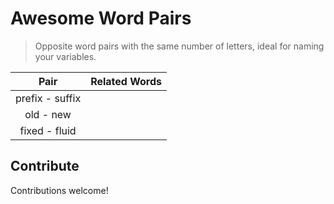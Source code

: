 # Awesome Word Pairs

> Opposite word pairs with the same number of letters, ideal for naming your variables.

|      Pair       | Related Words |
| :-------------: | ------------- |
| prefix - suffix |               |
|    old - new    |               |
|  fixed - fluid  |               |

## Contribute

Contributions welcome!

